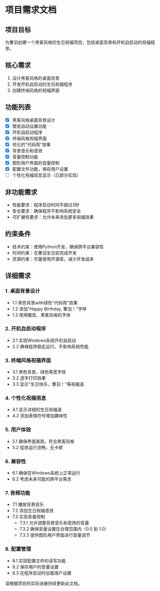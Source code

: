 # 项目需求文档

## 项目目标
为曹羽创建一个黑客风格的生日祝福项目，包括桌面背景和开机自启动的祝福程序。

## 核心需求
1. 设计黑客风格的桌面背景
2. 开发开机自启动的生日祝福程序
3. 创建终端风格的祝福界面

## 功能列表
- [x] 黑客风格桌面背景设计
- [x] 壁纸自动设置功能
- [x] 开机自启动程序
- [x] 终端风格祝福界面
- [x] 优化的"代码雨"效果
- [x] 背景音乐和音效
- [x] 音量控制功能
- [x] 图形用户界面的音量控制
- [x] 配置文件功能，保存用户设置
- [ ] 个性化祝福信息显示（已部分实现）

## 非功能需求
- 性能要求：程序启动时间不超过3秒
- 安全要求：确保程序不影响系统安全
- 可扩展性要求：允许未来添加更多祝福效果

## 约束条件
- 技术约束：使用Python开发，确保跨平台兼容性
- 时间约束：在曹羽生日前完成开发
- 资源约束：尽量使用开源库，减少开发成本

## 详细需求
### 1. 桌面背景设计
- 1.1 黑色背景with绿色"代码雨"效果
- 1.2 添加"Happy Birthday, 曹羽！"字样
- 1.3 使用酷炫、黑客风格的字体

### 2. 开机自启动程序
- 2.1 实现Windows系统开机自启动
- 2.2 确保程序稳定运行，不影响系统性能

### 3. 终端风格祝福界面
- 3.1 黑色背景，绿色等宽字体
- 3.2 逐字打印效果
- 3.3 显示"生日快乐，曹羽！"等祝福语

### 4. 个性化祝福信息
- 4.1 显示详细的生日祝福语
- 4.2 添加表情符号增加趣味性

### 5. 用户体验
- 5.1 确保界面美观，符合黑客风格
- 5.2 程序运行流畅，无卡顿

### 6. 兼容性
- 6.1 确保在Windows系统上正常运行
- 6.2 考虑未来可能的跨平台需求

### 7. 音频功能
- 7.1 播放背景音乐
- 7.2 添加生日祝福音效
- 7.3 实现音量控制
  - 7.3.1 允许调整背景音乐和音效的音量
  - 7.3.2 确保音量设置在合理范围内（0.0 到 1.0）
  - 7.3.3 提供图形用户界面进行音量调节

### 8. 配置管理
- 8.1 实现配置文件的读写功能
- 8.2 保存用户的音量设置
- 8.3 在程序启动时加载用户设置

请根据项目的实际进展持续更新此文档。

